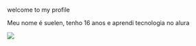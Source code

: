 welcome to my profile

Meu nome é suelen, tenho 16 anos e aprendi tecnologia no alura 

![](![image](https://github.com/whoisuq3/whoisuq3/assets/172391824/579ab639-60d2-4027-a890-dc04bd6a9ecf))

